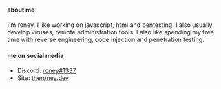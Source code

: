 #### about me

I'm roney. I like working on javascript, html and pentesting. I also usually develop viruses, remote administration tools. I also like spending my free time with reverse engineering, code injection and penetration testing.

#### me on social media

- Discord: [roney#1337](https://discord.com/users/425722455345070080)
- Site: [theroney.dev](https://theroney.dev/)
